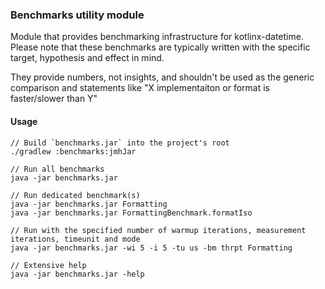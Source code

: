 ### Benchmarks utility module

Module that provides benchmarking infrastructure for kotlinx-datetime.
Please note that these benchmarks are typically written with the specific target, hypothesis and effect in mind.

They provide numbers, not insights, and shouldn't be used as the generic comparison and statements like
"X implementaiton or format is faster/slower than Y"


#### Usage

```
// Build `benchmarks.jar` into the project's root
./gradlew :benchmarks:jmhJar

// Run all benchmarks
java -jar benchmarks.jar

// Run dedicated benchmark(s)
java -jar benchmarks.jar Formatting
java -jar benchmarks.jar FormattingBenchmark.formatIso

// Run with the specified number of warmup iterations, measurement iterations, timeunit and mode
java -jar benchmarks.jar -wi 5 -i 5 -tu us -bm thrpt Formatting

// Extensive help
java -jar benchmarks.jar -help
```
